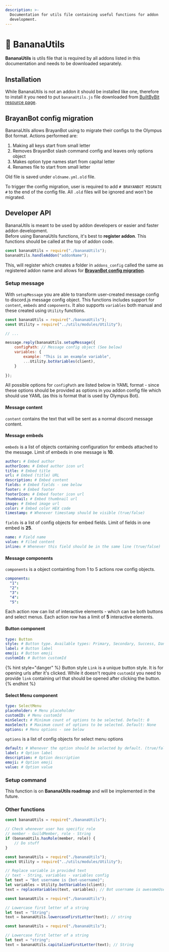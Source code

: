 ```yaml
---
description: >-
  Documentation for utils file containing useful functions for addon
  development.
---
```


# 🍌 BananaUtils

**BananaUtils** is utils file that is required by all addons listed in this documentation and needs to be downloaded separately.

## Installation

While BananaUtils is not an addon it should be installed like one, therefore to install it you need to put `bananaUtils.js` file downloaded from [BuiltByBit resource page](https://builtbybit.com/resources/olympus-utils-bananautils.50368/).

## BrayanBot config migration

BananaUtils allows BrayanBot using to migrate their configs to the Olympus Bot format. Actions performed are:

1. Making all keys start from small letter
2. Removes BrayanBot slash command config and leaves only options object
3. Makes option type names start from capital letter
4. Renames file to start from small letter

Old file is saved under `oldname.yml.old` file.

To trigger the config migration, user is required to add `# BRAYANBOT MIGRATE #` to the end of the config file. All `.old` files will be ignored and won't be migrated.

## Developer API

BananaUtils is meant to be used by addon developers or easier and faster addon development.\
Before using BananaUtils functions, it's best to **register addon**. This functions should be called at the top of addon code.

```javascript
const bananaUtils = require("./bananaUtils");
bananaUtils.handleAddon("addonName");
```

This, will register which creates a folder in `addons_config` called the same as registered addon name and allows for [**BrayanBot config migration**](utils.md#brayanbot-config-migration).

### Setup message

With `setupMessage` you are able to transform user-created message config to discord.js message config object. This functions includes support for `content`, `embeds` and `components`. It also supports `variables` both manual and these created using `Utility` functions.

```javascript
const bananaUtils = require("./bananaUtils");
const Utility = require("../utils/modules/Utility");

// ...

message.reply(bananaUtils.setupMessage({
    configPath: // Message config object (See below)
    variables: {
        example: "This is an example variable",
        ...Utility.botVariables(client),
    }
    
});
```

All possible options for `configPath` are listed below in YAML format - since these options should be provided as options in you addon config file which should use YAML (as this is format that is used by Olympus Bot).

#### Message content

`content` contains the text that will be sent as a normal discord message content.

#### Message embeds

`embeds` is a list of objects containing configuration for embeds attached to the message. Limit of embeds in one message is **10**.

```yaml
author: # Embed author
authorIcon: # Embed author icon url
title: # Embed title
url: # Embed (title) URL
description: # Embed content
fields: # Embed fields - see below
footer: # Embed footer
footerIcon: # Embed footer icon url
thumbnail: # Embed thumbnail url
image: # Embed image url
color: # Embed color HEX code
timestamp: # Whenever timestamp should be visible (true/false)
```

`fields` is a list of config objects for embed fields. Limit of fields in one embed is **25**.

```yaml
name: # Field name
value: # Filed content
inline: # Whenever this field should be in the same line (true/false)
```

#### Message components

`components` is a object containting from 1 to 5 actions row config objects.

```yaml
components:
  "1":
  "2":
  "3":
  "4":
  "5":
```

Each action row can list of interactive elements - which can be both buttons and select menus. Each action row has a limit of **5** interactive elements.

#### Button component

```yaml
type: Button
style: # Button type. Available types: Primary, Secondary, Success, Danger, Link
label: # Button label
emoji: # Button emoji
customId: # Button customId
```

{% hint style="danger" %}
Button style `Link` is a unique button style. It is for opening urls after it's clicked. While it doesn't require `customId` you need to provide `link` containing url that should be opened after clicking the button.
{% endhint %}

#### Select Menu component

```yaml
type: SelectMenu
placeholder: # Menu placeholder
customID: # Menu customId
minSelect: # Minimum count of options to be selected. Default: 0
maxSelect: # Maximum count of options to be selected. Default: None 
options: # Menu options - see below
```

`options` is a list of config objects for select menu options

```yaml
default: # Whenever the option should be selected by default. (true/false)
label: # Option label
description: # Option description
emoji: # Option emoji
value: # Option value
```

### Setup command

This function is on **BananaUtils roadmap** and will be implemented in the future.

### Other functions

```javascript
const bananaUtils = require("./bananaUtils");

// Check whenever user has specific role
// member - GuildMember, role - String
if (bananaUtils.hasRole(member, role)) {
    // Do stuff
}
```

```javascript
const bananaUtils = require("./bananaUtils");
const Utility = require("../utils/modules/Utility");

// Replace variable in provided text
// text - String, variables - variables config
let text = "Bot username is {bot-username}";
let variables = Utility.botVariables(client);
text = replaceVariables(text, variables); // Bot username is awesomeUsername
```

```javascript
const bananaUtils = require("./bananaUtils");

// Lowercase first letter of a string
let text = "String";
text = bananaUtils.lowercaseFirstLetter(text); // string
```

```javascript
const bananaUtils = require("./bananaUtils");

// Lowercase first letter of a string
let text = "string";
text = bananaUtils.capitalizeFirstLetter(text); // String
```
